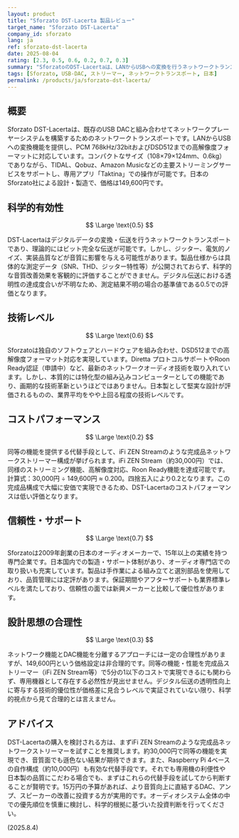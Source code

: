 ```yaml
---
layout: product
title: "Sforzato DST-Lacerta 製品レビュー"
target_name: "Sforzato DST-Lacerta"
company_id: sforzato
lang: ja
ref: sforzato-dst-lacerta
date: 2025-08-04
rating: [2.3, 0.5, 0.6, 0.2, 0.7, 0.3]
summary: "SforzatoのDST-Lacertaは、LANからUSBへの変換を行うネットワークトランスポートです。DSD512まで対応し日本製の品質を誇りますが、同等機能を完成品の安価ストリーマーで実現可能なため、コストパフォーマンスに課題があります。"
tags: [Sforzato, USB-DAC, ストリーマー, ネットワークトランスポート, 日本]
permalink: /products/ja/sforzato-dst-lacerta/
---
```

## 概要

Sforzato DST-Lacertaは、既存のUSB DACと組み合わせてネットワークプレーヤーシステムを構築するためのネットワークトランスポートです。LANからUSBへの変換機能を提供し、PCM 768kHz/32bitおよびDSD512までの高解像度フォーマットに対応しています。コンパクトなサイズ（108×79×124mm、0.6kg）でありながら、TIDAL、Qobuz、Amazon Musicなどの主要ストリーミングサービスをサポートし、専用アプリ「Taktina」での操作が可能です。日本のSforzato社による設計・製造で、価格は149,600円です。

## 科学的有効性

$$ \Large \text{0.5} $$

DST-Lacertaはデジタルデータの変換・伝送を行うネットワークトランスポートであり、理論的にはビット完全な伝送が可能です。しかし、ジッター、電気的ノイズ、実装品質などが音質に影響を与える可能性があります。製品仕様からは具体的な測定データ（SNR、THD、ジッター特性等）が公開されておらず、科学的な音質改善効果を客観的に評価することができません。デジタル伝送における透明性の達成度合いが不明なため、測定結果不明の場合の基準値である0.5での評価となります。

## 技術レベル

$$ \Large \text{0.6} $$

Sforzatoは独自のソフトウェアとハードウェアを組み合わせ、DSD512までの高解像度フォーマット対応を実現しています。Diretta プロトコルサポートやRoon Ready認証（申請中）など、最新のネットワークオーディオ技術を取り入れています。しかし、本質的には特化型の組み込みコンピューターとしての機能であり、画期的な技術革新というほどではありません。日本製として堅実な設計が評価されるものの、業界平均をやや上回る程度の技術レベルです。

## コストパフォーマンス

$$ \Large \text{0.2} $$

同等の機能を提供する代替手段として、iFi ZEN Streamのような完成品ネットワークストリーマー構成が挙げられます。iFi ZEN Stream（約30,000円）では、同様のストリーミング機能、高解像度対応、Roon Ready機能を達成可能です。計算式：30,000円 ÷ 149,600円 ≈ 0.200。四捨五入により0.2となります。この完成品構成で大幅に安価で実現できるため、DST-Lacertaのコストパフォーマンスは低い評価となります。

## 信頼性・サポート

$$ \Large \text{0.7} $$

Sforzatoは2009年創業の日本のオーディオメーカーで、15年以上の実績を持つ専門企業です。日本国内での製造・サポート体制があり、オーディオ専門店での取り扱いも充実しています。製品は手作業による組み立てと選別部品を使用しており、品質管理には定評があります。保証期間やアフターサポートも業界標準レベルを満たしており、信頼性の面では新興メーカーと比較して優位性があります。

## 設計思想の合理性

$$ \Large \text{0.3} $$

ネットワーク機能とDAC機能を分離するアプローチには一定の合理性がありますが、149,600円という価格設定は非合理的です。同等の機能・性能を完成品ストリーマー（iFi ZEN Stream等）で5分の1以下のコストで実現できるにも関わらず、専用機器として存在する必然性が見出せません。デジタル伝送の透明性向上に寄与する技術的優位性が価格差に見合うレベルで実証されていない限り、科学的視点から見て合理的とは言えません。

## アドバイス

DST-Lacertaの購入を検討される方は、まずiFi ZEN Streamのような完成品ネットワークストリーマーを試すことを推奨します。約30,000円で同等の機能を実現でき、音質面でも遜色ない結果が期待できます。また、Raspberry Pi 4ベースの自作構成（約10,000円）も有効な代替手段です。それでも専用機の利便性や日本製の品質にこだわる場合でも、まずはこれらの代替手段を試してから判断することが賢明です。15万円の予算があれば、より音質向上に直結するDAC、アンプ、スピーカーの改善に投資する方が実用的です。オーディオシステム全体の中での優先順位を慎重に検討し、科学的根拠に基づいた投資判断を行ってください。

(2025.8.4)
